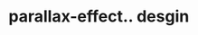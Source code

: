 # parallax-effect.. desgin                                                                                                                                                                                                                                                                                                                                                                                
